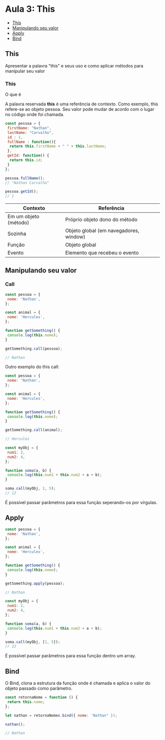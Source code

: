
# Aula 3: This

- [This](#this)
- [Manipulando seu valor](#manipulando-seu-valor)
- [Apply](#apply)
- [Bind](#bind)

## This

Apresentar a palavra "this" e seus uso e como aplicar métodos para manipular seu valor

### This
O que é

A palavra reservada **this** é uma referência de contexto. Como exemplo, this refere-se ao objeto pessoa. Seu valor pode mudar de acordo com o lugar no código onde foi chamada.

```js
const pessoa = {
 firstName: "Nathan",
 lastName: "Carvalho",
 id : 1,
 fullName : function(){
  return this.firstName + " " + this.lastName;
 },
 getId: function() {
  return this.id;
 }
};

pessoa.fullName();
// "Nathan Carvalho"

pessoa.getId();
// 1
```
| Contexto | Referência |
|--|--|
| Em um objeto (método) | Próprio objeto dono do método |
| Sozinha | Objeto global (em navegadores, window) |
| Função | Objeto global |
| Evento | Elemento que recebeu o evento |

## Manipulando seu valor

### Call
```js
const pessoa = {
 nome: 'Nathan',
};

const animal = {
 nome: 'Hercules',
};

function getSomething() {
 console.log(this.nome);
}

getSomething.call(pessoa);

// Nathan
````
Outro exemplo do this call:
```js
const pessoa = {
 nome: 'Nathan',
};

const animal = {
 nome: 'Hercules',
};

function getSomething() {
 console.log(this.nome);
}

getSomething.call(animal);

// Hercules
```
```js
const myObj = {
 num1: 2,
 num2: 4,
};

function soma(a, b) {
 console.log(this.num1 + this.num2 + a + b);
}

soma.call(myObj, 1, 5);
// 12
```

É possível passar parâmetros para essa função seperando-os por vírgulas.

## Apply
```js
const pessoa = {
 nome: 'Nathan',
};

const animal = {
 nome: 'Hercules',
};

function getSomething() {
 console.log(this.nome);
}

getSomething.apply(pessoa);

// Nathan
```
```js
const myObj = {
 num1: 2,
 num2: 4,
};

function soma(a, b) {
 console.log(this.num1 + this.num2 + a + b);
}

soma.call(myObj, [1, 5]);
// 12
```

É possível passar parâmetros para essa função dentro um array.

## Bind

O Bind, clona a estrutura da função onde é chamada e aplica o valor do objeto passado como parâmetro.

```js
const retornaNome = function () {
 return this.nome;
};

let nathan = retornaNomes.bind({ nome: 'Nathan" });

nathan();

// Nathan
```
